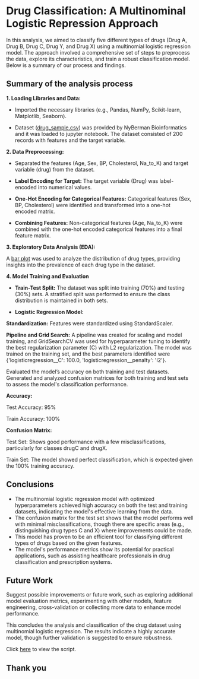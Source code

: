# Drug Classification: A Multinominal Logistic Repression Approach

In this analysis, we aimed to classify five different types of drugs (Drug A, Drug B, Drug C, Drug Y, and Drug X) using a multinomial logistic regression model. The approach involved a comprehensive set of steps to preprocess the data, explore its characteristics, and train a robust classification model. Below is a summary of our process and findings.

## Summary of the analysis process

**1. Loading Libraries and Data:**

- Imported the necessary libraries (e.g., Pandas, NumPy, Scikit-learn, Matplotlib, Seaborn).

- Dataset ([drug_sample.csv](https://github.com/vaishnavipaithane/Drug-Classification-A-Multinomial-Logistic-Regression-Approach/blob/main/drug_sample.csv)) was provided by NyBerman Bioinformatics and it was loaded to jupyter notebook. The dataset consisted of 200 records with features and the target variable.

**2. Data Preprocessing:**
   
- Separated the features (Age, Sex, BP, Cholesterol, Na_to_K) and target variable (drug) from the dataset.

- **Label Encoding for Target:** The target variable (Drug) was label-encoded into numerical values.

- **One-Hot Encoding for Categorical Features:** Categorical features (Sex, BP, Cholesterol) were identified and transformed into a one-hot encoded matrix.

- **Combining Features:** Non-categorical features (Age, Na_to_K) were combined with the one-hot encoded categorical features into a final feature matrix.

**3. Exploratory Data Analysis (EDA):**

A [bar plot](https://github.com/vaishnavipaithane/Drug-Classification-A-Multinomial-Logistic-Regression-Approach/blob/main/Drug_Type_Distribution.pdf) was used to analyze the distribution of drug types, providing insights into the prevalence of each drug type in the dataset.

**4. Model Training and Evaluation**

- **Train-Test Split:** The dataset was split into training (70%) and testing (30%) sets. A stratified split was performed to ensure the class distribution is maintained in both sets.

- **Logistic Regression Model:**

**Standardization:** Features were standardized using StandardScaler.

**Pipeline and Grid Search:** A pipeline was created for scaling and model training, and GridSearchCV was used for hyperparameter tuning to identify the best regularization parameter (C) with L2 regularization. The model was trained on the training set, and the best parameters identified were  {'logisticregression__C': 100.0, 'logisticregression__penalty': 'l2'}.

Evaluated the model’s accuracy on both training and test datasets. Generated and analyzed confusion matrices for both training and test sets to assess the model's classification performance.

**Accuracy:** 

Test Accuracy: 95% 

Train Accuracy: 100%

**Confusion Matrix:**

Test Set: Shows good performance with a few misclassifications, particularly for classes drugC and drugX.

Train Set: The model showed perfect classification, which is expected given the 100% training accuracy.

## Conclusions

- The multinomial logistic regression model with optimized hyperparameters achieved high accuracy on both the test and training datasets, indicating the model's effective learning from the data.
- The confusion matrix for the test set shows that the model performs well with minimal misclassifications, though there are specific areas (e.g., distinguishing drug types C and X) where improvements could be made.
- This model has proven to be an efficient tool for classifying different types of drugs based on the given features.
- The model's performance metrics show its potential for practical applications, such as assisting healthcare professionals in drug classification and prescription systems. 

## Future Work 

Suggest possible improvements or future work, such as exploring additional model evaluation metrics, experimenting with other models, feature engineering, cross-validation or collecting more data to enhance model performance.

This concludes the analysis and classification of the drug dataset using multinomial logistic regression. The results indicate a highly accurate model, though further validation is suggested to ensure robustness.

Click [here](https://github.com/vaishnavipaithane/Drug-Classification-A-Multinomial-Logistic-Regression-Approach/blob/main/Project.ipynb) to view the script.

## Thank you

